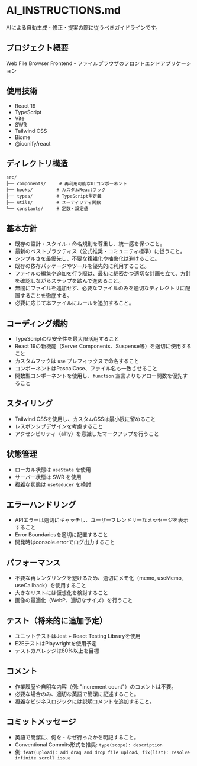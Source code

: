 # AI_INSTRUCTIONS.md

AIによる自動生成・修正・提案の際に従うべきガイドラインです。

## プロジェクト概要
Web File Browser Frontend - ファイルブラウザのフロントエンドアプリケーション

## 使用技術
- React 19
- TypeScript
- Vite
- SWR
- Tailwind CSS
- Biome
- @iconify/react

## ディレクトリ構造
```
src/
├── components/     # 再利用可能なUIコンポーネント
├── hooks/         # カスタムReactフック
├── types/         # TypeScript型定義
├── utils/         # ユーティリティ関数
└── constants/     # 定数・設定値
```

## 基本方針
- 既存の設計・スタイル・命名規則を尊重し、統一感を保つこと。
- 最新のベストプラクティス（公式推奨・コミュニティ標準）に従うこと。
- シンプルさを最優先し、不要な複雑化や抽象化は避けること。
- 既存の依存パッケージやツールを優先的に利用すること。
- ファイルの編集や追加を行う際は、最初に綿密かつ適切な計画を立て、方針を確認しながらステップを踏んで進めること。
- 無闇にファイルを追加せず、必要なファイルのみを適切なディレクトリに配置することを徹底する。
- 必要に応じて本ファイルにルールを追加すること。

## コーディング規約
- TypeScriptの型安全性を最大限活用すること
- React 19の新機能（Server Components、Suspense等）を適切に使用すること
- カスタムフックは `use` プレフィックスで命名すること
- コンポーネントはPascalCase、ファイル名も一致させること
- 関数型コンポーネントを使用し、`function` 宣言よりもアロー関数を優先すること

## スタイリング
- Tailwind CSSを使用し、カスタムCSSは最小限に留めること
- レスポンシブデザインを考慮すること
- アクセシビリティ（a11y）を意識したマークアップを行うこと

## 状態管理
- ローカル状態は `useState` を使用
- サーバー状態は SWR を使用
- 複雑な状態は `useReducer` を検討

## エラーハンドリング
- APIエラーは適切にキャッチし、ユーザーフレンドリーなメッセージを表示すること
- Error Boundariesを適切に配置すること
- 開発時はconsole.errorでログ出力すること

## パフォーマンス
- 不要な再レンダリングを避けるため、適切にメモ化（memo, useMemo, useCallback）を使用すること
- 大きなリストには仮想化を検討すること
- 画像の最適化（WebP、適切なサイズ）を行うこと

## テスト（将来的に追加予定）
- ユニットテストはJest + React Testing Libraryを使用
- E2EテストはPlaywrightを使用予定
- テストカバレッジは80%以上を目標

## コメント
- 作業履歴や自明な内容（例: "increment count"）のコメントは不要。
- 必要な場合のみ、適切な英語で簡潔に記述すること。
- 複雑なビジネスロジックには説明コメントを追加すること。

## コミットメッセージ
- 英語で簡潔に、何を・なぜ行ったかを明記すること。
- Conventional Commits形式を推奨: `type(scope): description`
- 例: `feat(upload): add drag and drop file upload`、`fix(list): resolve infinite scroll issue`
